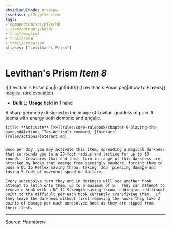 ```yaml
---
obsidianUIMode: preview
cssclass: pf2e,pf2e-item
tags:
- compendium/src/pf2e/hb
- item/category/held/
- trait/magical
- trait/rare
- trait/evocation
aliases: ["Levithan's Prism"]
---
```

# Levithan's Prism *Item 8*  
![[Levithan's Prism.png|right|400]]
[[Levithan's Prism.png|Show to Players]]
[magical](rules/traits/magical.md "Magical Item Trait")  [rare](rules/traits/rare.md "Rare Rarity Trait")  [evocation](rules/traits/evocation.md "Evocation School Trait")  

- **Bulk** L; **Usage** held in 1 hand

A sharp geometry designed in the image of Lovitar, goddess of pain.  It teems with energy both demonic and angelic.

```ad-embed-ability
title: **Activate** [>>](rules/core-rulebook/chapter-9-playing-the-game.md#Actions "Two-Action") command, [Interact](rules/actions/interact.md)


Once per day, you may activate this item, spreading a magical darkness that surrounds you in a 20-foot radius and lasting for up to 10 rounds.  Creatures that end their turn in range of this darkness are attacked by hooks that emerge from seemingly nowhere, forcing them to pass a DC 15 Reflex saving throw, taking `2d6` piercing damage and losing 5 feet of movement speed on failure.

Every successive turn they end in darkness will see another hook attempt to latch onto them, up to a maximum of 5.  They can attempt to remove a hook with a DC 12 Strength saving throw, adding an additional point to the difficult per each hook currently transfixing them.  If they leave the darkness without first removing the hooks they take 2 points of damage per each unresolved hook as they are ripped from their flesh.
```


---
*Source: Homebrew*
